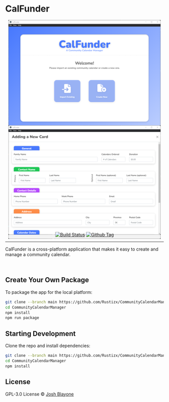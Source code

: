 # **CalFunder**

<div style="margin: 10px; display:flex; flex-direction: row; flex-wrap: wrap; justify-content: space-around; height: 325px;">
  <img style="flex-shrink: 0;" src="assets/readme/start.png"/><img style="flex-shrink: 0;" src="assets/readme/dashboard.png"/>
</div>

<div style="margin: 10px; display:flex; flex-direction: row; flex-wrap: wrap; justify-content: space-around; height: 325px;">
  <img style="flex-shrink: 0;" src="assets/readme/new.png"/>
</div>

<div align="center">

[![Build Status][github-actions-status]][github-actions-url]
[![Github Tag][github-tag-image]][github-tag-url]

</div>

---

<p>
CalFunder is a cross-platform application that makes it easy to create and manage a community calendar.
</p>

<br>

## Create Your Own Package

To package the app for the local platform:

```bash
git clone --branch main https://github.com/Rustizx/CommunityCalendarManager.git
cd CommunityCalendarManager
npm install
npm run package
```

## Starting Development

Clone the repo and install dependencies:

```bash
git clone --branch main https://github.com/Rustizx/CommunityCalendarManager.git
cd CommunityCalendarManager
npm install
```

## License

GPL-3.0 License © [Josh Blayone](https://github.com/Rustizx)

[github-actions-status]: https://github.com/Rustizx/CommunityCalendarManager/workflows/Test/badge.svg
[github-actions-url]: https://github.com/Rustizx/CommunityCalendarManager/actions
[github-tag-image]: https://img.shields.io/github/v/tag/Rustizx/CommunityCalendarManager.svg?label=version&sort=semver
[github-tag-url]: https://github.com/Rustizx/CommunityCalendarManager/releases
